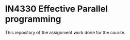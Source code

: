 # IN4330 Effective Parallel programming
This repository of the assignment work done for the course.

